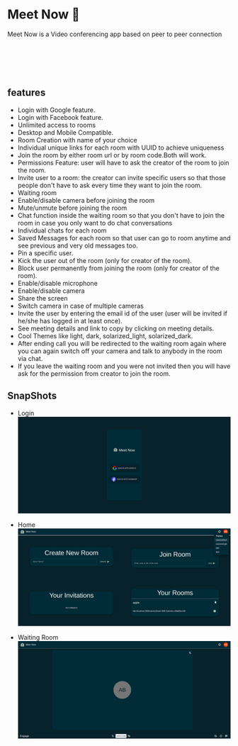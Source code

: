 
# Meet Now 👋

Meet Now is a Video conferencing app based on peer to peer connection
<br />
<br />
<br />

<br />
<br />

## features

- Login with Google feature.
- Login with Facebook feature.
- Unlimited access to rooms
- Desktop and Mobile Compatible.
- Room Creation with name of your choice
- Individual unique links for each room with UUID to achieve uniqueness
- Join the room by either room url or by room code.Both will work.
- Permissions Feature: user will have to ask the creator of the room to join the room.
- Invite user to a room: the creator can invite specific users so that those people don't have to ask every time they want to join the room.
- Waiting room
- Enable/disable camera before joining the room
- Mute/unmute before joining the room
- Chat function inside the waiting room so that you don't have to join the room in case you only want to do chat conversations
- Individual chats for each room
- Saved Messages for each room so that user can go to room anytime and see previous and very old messages too.
- Pin a specific user.
- Kick the user out of the room (only for creator of the room).
- Block user permanently from joining the room (only for creator of the room).
- Enable/disable microphone
- Enable/disable camera
- Share the screen
- Switch camera in case of multiple cameras
- Invite the user by entering the email id of the user (user will be invited if he/she has logged in at least once).
- See meeting details and link to copy by clicking on meeting details.
- Cool Themes like light, dark, solarized_light, solarized_dark.
- After ending call you will be redirected to the waiting room again where you can again switch off your camera and talk to anybody in the room via chat.
- If you leave the waiting room and you were not invited then you will have ask for the permission from creator to join the room.



## SnapShots

- Login [![Login page](./frontend/src/assets/images/login.png)](https://meetnow.tech/login/)


- Home[![Home page](./frontend/src/assets/images/home.png)](https://meetnow.tech/login/)

- Waiting Room[![Waiting Room Page](./frontend/src/assets/images/waiting.png)](https://meetnow.tech/login/)

